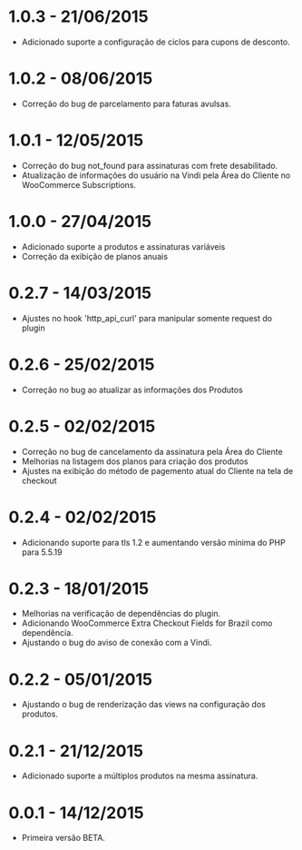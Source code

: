 # 1.0.3 - 21/06/2015
- Adicionado suporte a configuração de ciclos para cupons de desconto.

# 1.0.2 - 08/06/2015
- Correção do bug de parcelamento para faturas avulsas.

# 1.0.1 - 12/05/2015
- Correção do bug not_found para assinaturas com frete desabilitado.
- Atualização de informações do usuário na Vindi pela Área do Cliente no WooCommerce Subscriptions.

# 1.0.0 - 27/04/2015
- Adicionado suporte a produtos e assinaturas variáveis
- Correção da exibição de planos anuais

# 0.2.7 - 14/03/2015
- Ajustes no hook 'http_api_curl' para manipular somente request do plugin

# 0.2.6 - 25/02/2015
- Correção no bug ao atualizar as informações dos Produtos

# 0.2.5 - 02/02/2015
- Correção no bug de cancelamento da assinatura pela Área do Cliente
- Melhorias na listagem dos planos para criação dos produtos
- Ajustes na exibição do método de pagemento atual do Cliente na tela de checkout

# 0.2.4 - 02/02/2015
- Adicionando suporte para tls 1.2 e aumentando versão mínima do PHP para 5.5.19​

# 0.2.3 - 18/01/2015
- Melhorias na verificação de dependências do plugin.
- Adicionando WooCommerce Extra Checkout Fields for Brazil como dependência.
- Ajustando o bug do aviso de conexão com a Vindi.

# 0.2.2 - 05/01/2015
- Ajustando o bug de renderização das views na configuração dos produtos.

# 0.2.1 - 21/12/2015
- Adicionado suporte a múltiplos produtos na mesma assinatura.

# 0.0.1 - 14/12/2015
- Primeira versão BETA.
